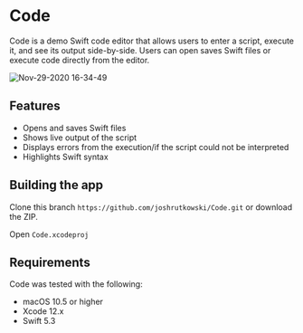 # Code

Code is a demo Swift code editor that allows users to enter a script, execute it, and see its output side-by-side. Users can open saves Swift files or execute code directly from the editor.

![Nov-29-2020 16-34-49](https://user-images.githubusercontent.com/54906829/100554199-13c7a680-3261-11eb-9b43-e4fc81fb6337.gif)

## Features
* Opens and saves Swift files
* Shows live output of the script
* Displays errors from the execution/if the script could not be interpreted
* Highlights Swift syntax 

## Building the app

Clone this branch ```https://github.com/joshrutkowski/Code.git``` or download the ZIP.

Open ```Code.xcodeproj```

## Requirements
Code was tested with the following:

* macOS 10.5 or higher
* Xcode 12.x
* Swift 5.3
